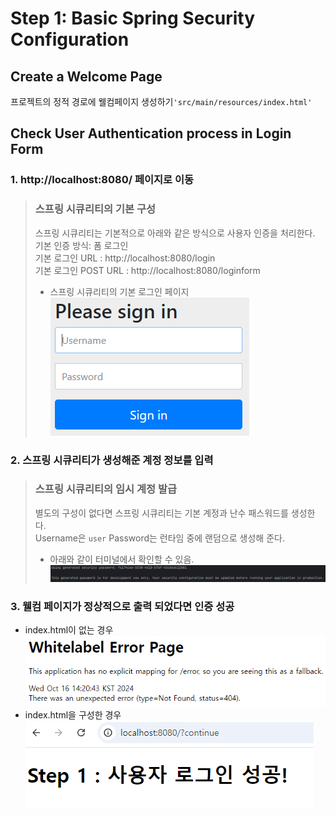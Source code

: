 
# Step 1: Basic Spring Security Configuration
## Create a Welcome Page
프로젝트의 정적 경로에 웰컴페이지 생성하기`'src/main/resources/index.html'`

## Check User Authentication process in Login Form
### 1. http://localhost:8080/ 페이지로 이동

> ### 스프링 시큐리티의 기본 구성<br> 
> 스프링 시큐리티는 기본적으로 아래와 같은 방식으로 사용자 인증을 처리한다. <br>
> 기본 인증 방식: 폼 로그인<br>
> 기본 로그인 URL : http://localhost:8080/login<br>
> 기본 로그인 POST URL : http://localhost:8080/loginform<br>
> * 스프링 시큐리티의 기본 로그인 페이지<br>
![img_1.png](img_1.png)

### 2. 스프링 시큐리티가 생성해준 계정 정보를 입력<br>
> ### 스프링 시큐리티의 임시 계정 발급<br>
> 별도의 구성이 없다면 스프링 시큐리티는 기본 계정과 난수 패스워드를 생성한다.<br>
>Username은 `user` Password는 런타임 중에 랜덤으로 생성해 준다.
>  * 아래와 같이 터미널에서 확인할 수 있음.<br>
>   ![img.png](img.png)

### 3. 웰컴 페이지가 정상적으로 출력 되었다면 인증 성공
  * index.html이 없는 경우<br>![img_2.png](img_2.png)
  * index.html을 구성한 경우<br>![img_3.png](img_3.png)